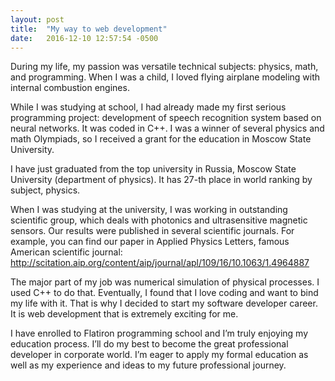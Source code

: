 ```yaml
---
layout: post
title:  "My way to web development"
date:   2016-12-10 12:57:54 -0500
---
```



During my life, my passion was versatile technical subjects: physics, math, and programming. When I was a child, I loved flying airplane modeling with internal combustion engines. 

While I was studying at school, I had already made my first serious programming project: development of speech recognition system based on neural networks. It was coded in C++. I was a winner of several physics and math Olympiads, so I received a grant for the education in Moscow State University.

I have just graduated from the top university in Russia, Moscow State University (department of physics). It has 27-th place in world ranking by subject, physics.

When I was studying at the university, I was working in outstanding scientific group, which deals with photonics and ultrasensitive magnetic sensors. Our results were published in several scientific journals. For example, you can find our paper in Applied Physics Letters, famous American scientific journal:
http://scitation.aip.org/content/aip/journal/apl/109/16/10.1063/1.4964887

The major part of my job was numerical simulation of physical processes. I used C++ to do that. Eventually, I found that I love coding and want to bind my life with it. That is why I decided to start my software developer career. It is web development that is extremely exciting for me.

I have enrolled to Flatiron programming school and I’m truly enjoying my education process. I’ll do my best to become the great professional developer in corporate world. I’m eager to apply my formal education as well as my experience and ideas to my future professional journey.

